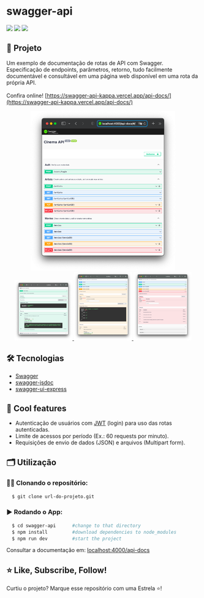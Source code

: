 # swagger-api
<!--
<div align="center">
<img src="https://miro.medium.com/v2/resize:fit:200/format:webp/0*otsfLuH8efGUeedm.png"/>
</div>
-->
![](https://sloc.xyz/github/Alessandro1918/swagger-api/)
![](https://sloc.xyz/github/Alessandro1918/swagger-api?category=code)
![](https://sloc.xyz/github/Alessandro1918/swagger-api?category=comments)

## 🚀 Projeto
Um exemplo de documentação de rotas de API com Swagger. Especificação de endpoints, parâmetros, retorno, tudo facilmente documentável e consultável em uma página web disponível em uma rota da própria API.</br>
</br>
Confira online! [https://swagger-api-kappa.vercel.app/api-docs/](https://swagger-api-kappa.vercel.app/api-docs/)

<div align="center">
  <a href="https://swagger-api-kappa.vercel.app/api-docs/">
    <img src="github_assets/routes.png" alt="routes" title="routes" width="75%"/>
  </a>
</div>
<div align="center">
  <a href="https://swagger-api-kappa.vercel.app/api-docs/">
    <img src="github_assets/api-auth.png" alt="api-auth" title="api-auth" width="30%"/>
  </a>
  <a href="https://swagger-api-kappa.vercel.app/api-docs/">
    <img src="github_assets/api-put.png" alt="api-put" title="api-put" width="30%"/>
  </a>
  <a href="https://swagger-api-kappa.vercel.app/api-docs/">
    <img src="github_assets/api-delete.png" alt="api-delete" title="api-delete" width="30%"/>
  </a>
</div>

## 🛠️ Tecnologias
- [Swagger](https://swagger.io)
- [swagger-jsdoc](https://www.npmjs.com/package/swagger-jsdoc)
- [swagger-ui-express](https://www.npmjs.com/package/swagger-ui-express)

## 🧊 Cool features
- Autenticação de usuários com [JWT](https://jwt.io) (login) para uso das rotas autenticadas.
- Limite de acessos por período (Ex.: 60 requests por minuto).
- Requisições de envio de dados (JSON) e arquivos (Multipart form).

## 🗂️ Utilização

### 🐑🐑 Clonando o repositório:

```bash
  $ git clone url-do-projeto.git
```

### ▶️ Rodando o App:

```bash
  $ cd swagger-api      #change to that directory 
  $ npm install         #download dependencies to node_modules
  $ npm run dev         #start the project
```

Consultar a documentação em: [localhost:4000/api-docs](http://localhost:4000/api-docs)

## ⭐ Like, Subscribe, Follow!
Curtiu o projeto? Marque esse repositório com uma Estrela ⭐!
